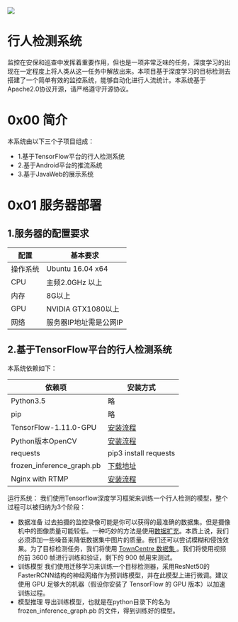 ![](https://img.shields.io/badge/License-Apache%202-yellow.svg)
# 行人检测系统
监控在安保和巡查中发挥着重要作用，但也是一项非常乏味的任务，深度学习的出现在一定程度上将人类从这一任务中解放出来。本项目基于深度学习的目标检测去搭建了一个简单有效的监控系统，能够自动化进行人流统计。本系统基于Apache2.0协议开源，请严格遵守开源协议。
# 0x00 简介
本系统由以下三个子项目组成：<br>
- 1.基于TensorFlow平台的行人检测系统
- 2.基于Android平台的推流系统
- 3.基于JavaWeb的展示系统

# 0x01 服务器部署
## 1.服务器的配置要求
| 配置        | 基本要求 |
| ---------- | ------- |
| 操作系统 | Ubuntu 16.04 x64 |
| CPU  | 主频2.0GHz 以上   |
| 内存 | 8G以上 |
| GPU | NVIDIA GTX1080以上 |
| 网络 | 服务器IP地址需是公网IP |

## 2.基于TensorFlow平台的行人检测系统
本系统依赖如下：

| 依赖项 | 安装方式 |
| ---------- | ------ |
| Python3.5 | 略 |
| pip | 略 |
| TensorFlow-1.11.0-GPU | [安装流程](https://hupeng.me/articles/48.html) |
| Python版本OpenCV | [安装流程](https://hupeng.me/articles/49.html) |
| requests | pip3 install requests |
| frozen_inference_graph.pb | [下载地址](https://download.csdn.net/download/huplion/10825557) |
| Nginx with RTMP | [安装流程](https://www.jianshu.com/p/b4ee6956d1ea) |


运行系统：
我们使用Tensorflow深度学习框架来训练一个行人检测的模型，整个过程可以被归纳为3个阶段：
- 数据准备
过去拍摄的监控录像可能是你可以获得的最准确的数据集。但是摄像机中的图像质量可能较低。一种巧妙的方法是使用[数据扩充](https://medium.com/nanonets/how-to-use-deep-learning-when-you-have-limited-data-part-2-data-augmentation-c26971dc8ced)。本质上说，我们必须添加一些噪音来降低数据集中图片的质量。我们还可以尝试模糊和侵蚀效果。为了目标检测任务，我们将使用 [TownCentre 数据集
](https://pan.baidu.com/s/1lwlmsr16v2eOtlzDPGMlIw)。我们将使用视频的前 3600 帧进行训练和验证，剩下的 900 帧用来测试。
- 训练模型
我们使用迁移学习来训练一个目标检测器，采用ResNet50的FasterRCNN结构的神经网络作为预训练模型，并在此模型上进行微调。建议使用 GPU 足够大的机器（假设你安装了 TensorFlow 的 GPU 版本）以加速训练过程。
- 模型推理
导出训练模型，也就是在python目录下的名为 frozen_inference_graph.pb 的文件，得到训练好的模型。





